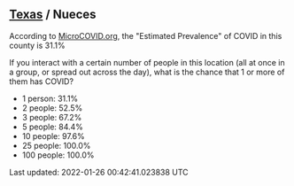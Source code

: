 
## [Texas](/united-states/texas) / Nueces

According to [MicroCOVID.org](http://microcovid.org),
the "Estimated Prevalence" of COVID in this county is 31.1%

If you interact with a certain number of people in this location
(all at once in a group, or spread out across the day), what is the chance that
1 or more of them has COVID?

- 1 person: 31.1%
- 2 people: 52.5%
- 3 people: 67.2%
- 5 people: 84.4%
- 10 people: 97.6%
- 25 people: 100.0%
- 100 people: 100.0%

Last updated: 2022-01-26 00:42:41.023838 UTC
